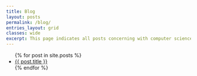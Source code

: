 ```yaml
---
title: Blog
layout: posts
permalink: /blog/
entries_layout: grid
classes: wide
excerpt: This page indicates all posts concerning with computer science and with the major interests in artificial intelligence.
---
```


<ul>
  {% for post in site.posts %}
    <li>
      <a href="{{ post.url }}">{{ post.title }}</a>
    </li>
  {% endfor %}
</ul>
